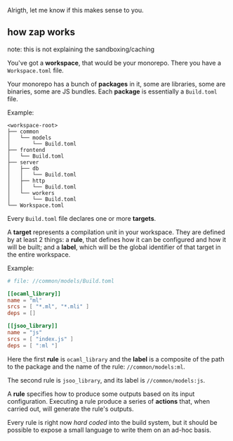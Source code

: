 

Alrigth, let me know if this makes sense to you.

## how zap works

note: this is not explaining the sandboxing/caching

You've got a **workspace**, that would be your monorepo. There you have a
`Workspace.toml` file.

Your monorepo has a bunch of **packages** in it, some are libraries, some are
binaries, some are JS bundles. Each **package** is essentially a `Build.toml`
file.

Example:

```
<workspace-root>
├── common
│   └── models
│       └── Build.toml
├── frontend
│   └── Build.toml
├── server
│   ├── db
│   │   └── Build.toml
│   ├── http
│   │   └── Build.toml
│   └── workers
│       └── Build.toml
└── Workspace.toml
```

Every `Build.toml` file declares one or more **targets**.

A **target** represents a compilation unit in your workspace. They are defined
by at least 2 things: a **rule**, that defines how it can be configured and how
it will be built; and a **label**, which will be the global identifier of that
target in the entire workspace.

Example:

```toml
# file: //common/models/Build.toml

[[ocaml_library]]
name = "ml"
srcs = [ "*.ml", "*.mli" ]
deps = []

[[jsoo_library]]
name = "js"
srcs = [ "index.js" ]
deps = [ ":ml "]

```

Here the first **rule** is `ocaml_library` and the **label** is a composite of
the path to the package and the name of the rule: `//common/models:ml`.

The second rule is `jsoo_library`, and its label is `//common/models:js`.

A **rule** specifies how to produce some outputs based on its input
configuration. Executing a rule produce a series of **actions** that, when
carried out, will generate the rule's outputs.

Every rule is right now _hard coded_ into the build system, but it should be
possible to expose a small language to write them on an ad-hoc basis.
